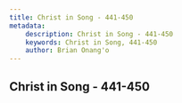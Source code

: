 ```yaml
---
title: Christ in Song - 441-450
metadata:
    description: Christ in Song - 441-450
    keywords: Christ in Song, 441-450
    author: Brian Onang'o
---
```



## Christ in Song - 441-450
  